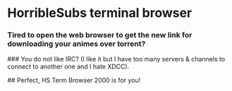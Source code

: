 # HorribleSubs terminal browser

### Tired to open the web browser to get the new link for downloading your animes over torrent?
### You do not like IRC? (I like it but I have too many servers & channels to connect to another one and I hate XDCC).

## Perfect, HS Term Browser 2000 is for you!
